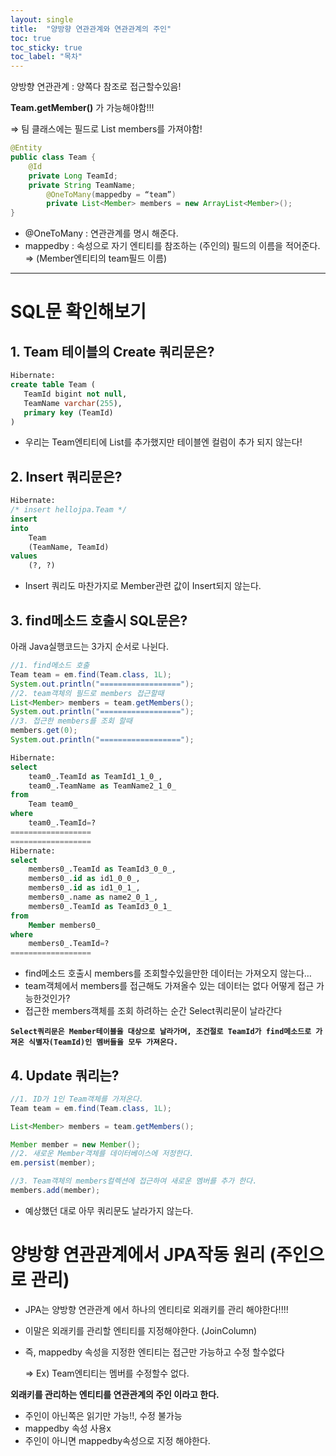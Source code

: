 ```yaml
---
layout: single
title:  "양방향 연관관계와 연관관계의 주인"
toc: true
toc_sticky: true
toc_label: "목차"
---
```


양방향 연관관계 : 양쪽다 참조로 접근할수있음!

**Team.getMember()** 가 가능해야함!!!

⇒ 팀 클래스에는 필드로 List members를 가져야함!

```java
@Entity
public class Team {
    @Id
    private Long TeamId;
    private String TeamName;
		@OneToMany(mappedby = “team”)
		private List<Member> members = new ArrayList<Member>();
}
```

- @OneToMany : 연관관계를 명시 해준다.
- mappedby : 속성으로 자기 엔티티를 참조하는 (주인의) 필드의 이름을 적어준다. 
⇒ (Member엔티티의 team필드 이름)

---

# SQL문 확인해보기

## 1. Team 테이블의 Create 쿼리문은?

```sql
Hibernate:  
create table Team (
   TeamId bigint not null,
   TeamName varchar(255),
   primary key (TeamId)
)
```

- 우리는 Team엔티티에 List<Member>를 추가했지만 테이블엔 컬럼이 추가 되지 않는다!

## 2. Insert 쿼리문은?

```sql
Hibernate: 
/* insert hellojpa.Team */ 
insert
into
    Team
    (TeamName, TeamId) 
values
    (?, ?)
```

- Insert 쿼리도 마찬가지로 Member관련 값이 Insert되지 않는다.

## 3. find메소드 호출시 SQL문은?

아래 Java실행코드는 3가지 순서로 나뉜다.

```java
//1. find메소드 호출
Team team = em.find(Team.class, 1L);
System.out.println("==================");
//2. team객체의 필드로 members 접근할때
List<Member> members = team.getMembers();
System.out.println("==================");
//3. 접근한 members를 조회 할때
members.get(0);
System.out.println("==================");
```

```sql
Hibernate: 
select
    team0_.TeamId as TeamId1_1_0_,
    team0_.TeamName as TeamName2_1_0_ 
from
    Team team0_ 
where
    team0_.TeamId=?
==================
==================
Hibernate: 
select
    members0_.TeamId as TeamId3_0_0_,
    members0_.id as id1_0_0_,
    members0_.id as id1_0_1_,
    members0_.name as name2_0_1_,
    members0_.TeamId as TeamId3_0_1_ 
from
    Member members0_ 
where
    members0_.TeamId=?
==================
```

- find메소드 호출시 members를 조회할수있을만한 데이터는 가져오지 않는다…
- team객체에서 members를 접근해도 가져올수 있는 데이터는 없다 어떻게 접근 가능한것인가?
- 접근한 members객체를 조회 하려하는 순간 Select쿼리문이 날라간다

**`Select쿼리문은 Member테이블을 대상으로 날라가며, 조건절로 TeamId가 find메소드로 가져온 식별자(TeamId)인 멤버들을 모두 가져온다.`**

## 4. Update 쿼리는?

```java
//1. ID가 1인 Team객체를 가져온다.
Team team = em.find(Team.class, 1L);

List<Member> members = team.getMembers();

Member member = new Member();
//2. 새로운 Member객체를 데이터베이스에 저정한다.
em.persist(member);

//3. Team객체의 members컬렉션에 접근하여 새로운 멤버를 추가 한다.
members.add(member);
```

- 예상했던 대로 아무 쿼리문도 날라가지 않는다.

# 양방향 연관관계에서 JPA작동 원리 (주인으로 관리)

- JPA는 양방향 연관관계 에서 하나의 엔티티로 외래키를 관리 해야한다!!!!
- 이말은 외래키를 관리할 엔티티를 지정해야한다. (JoinColumn)
- 즉, mappedby 속성을 지정한 엔티티는 접근만 가능하고 수정 할수없다
    
    ⇒ Ex) Team엔티티는 멤버를 수정할수 없다.
    

**외래키를 관리하는 엔티티를 연관관계의 주인 이라고 한다.**

- 주인이 아닌쪽은 읽기만 가능!!, 수정 불가능
- mappedby 속성 사용x
- 주인이 아니면 mappedby속성으로 지정 해야한다.
